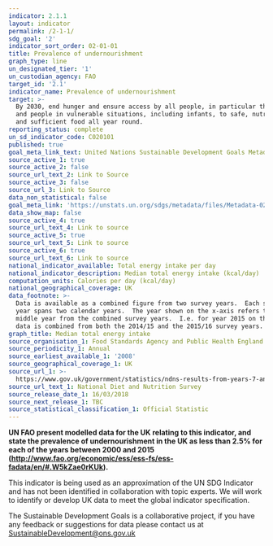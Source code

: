 ```yaml
---
indicator: 2.1.1
layout: indicator
permalink: /2-1-1/
sdg_goal: '2'
indicator_sort_order: 02-01-01
title: Prevalence of undernourishment
graph_type: line
un_designated_tier: '1'
un_custodian_agency: FAO
target_id: '2.1'
indicator_name: Prevalence of undernourishment
target: >-
  By 2030, end hunger and ensure access by all people, in particular the poor
  and people in vulnerable situations, including infants, to safe, nutritious
  and sufficient food all year round.
reporting_status: complete
un_sd_indicator_code: C020101
published: true
goal_meta_link_text: United Nations Sustainable Development Goals Metadata (pdf 232kB)
source_active_1: true
source_active_2: false
source_url_text_2: Link to Source
source_active_3: false
source_url_3: Link to Source
data_non_statistical: false
goal_meta_link: 'https://unstats.un.org/sdgs/metadata/files/Metadata-02-01-01.pdf'
data_show_map: false
source_active_4: true
source_url_text_4: Link to source
source_active_5: true
source_url_text_5: Link to source
source_active_6: true
source_url_text_6: Link to source
national_indicator_available: Total energy intake per day
national_indicator_description: Median total energy intake (kcal/day)
computation_units: Calories per day (kcal/day)
national_geographical_coverage: UK
data_footnote: >-
  Data is available as a combined figure from two survey years.  Each survey
  year spans two calendar years.  The year shown on the x-axis refers to the
  middle year from the combined survey years.  I.e. for year 2015 on the x axis,
  data is combined from both the 2014/15 and the 2015/16 survey years. 
graph_title: Median total energy intake
source_organisation_1: Food Standards Agency and Public Health England
source_periodicity_1: Annual
source_earliest_available_1: '2008'
source_geographical_coverage_1: UK
source_url_1: >-
  https://www.gov.uk/government/statistics/ndns-results-from-years-7-and-8-combined
source_url_text_1: National Diet and Nutrition Survey
source_release_date_1: 16/03/2018
source_next_release_1: TBC
source_statistical_classification_1: Official Statistic
---
```

**UN FAO present modelled data for the UK relating to this indicator, and state the prevalence of undernourishment in the UK as less than 2.5% for each of the years between 2000 and 2015 (<http://www.fao.org/economic/ess/ess-fs/ess-fadata/en/#.W5kZae0rKUk>).**

This indicator is being used as an approximation of the UN SDG Indicator and has not been identified in collaboration with topic experts. We will work to identify or develop UK data to meet the global indicator specification.


The Sustainable Development Goals is a collaborative project, if you have any feedback or suggestions for data please contact us at <SustainableDevelopment@ons.gov.uk>
